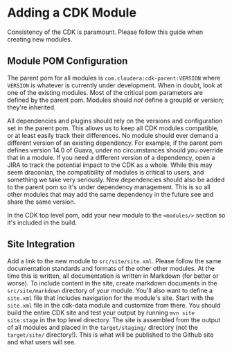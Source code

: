 # Adding a CDK Module

Consistency of the CDK is paramount. Please follow this guide when creating new
modules.

## Module POM Configuration

The parent pom for all modules is `com.cloudera:cdk-parent:VERSION` where
`VERSION` is whatever is currently under development. When in doubt, look at
one of the existing modules. Most of the critical pom parameters are defined
by the parent pom. Modules should _not_ define a groupId or version; they're
inherited.

All dependencies and plugins should rely on the versions and configuration set
in the parent pom. This allows us to keep all CDK modules compatible, or at
least easily track their differences. No module should ever demand a different
version of an existing dependency. For example, if the parent pom defines
version 14.0 of Guava, under no circumstances should you override that in a
module. If you need a different version of a dependency, open a JIRA to track
the potential impact to the CDK as a whole. While this may seem draconian,
the compatibility of modules is critical to users, and something we take very
seriously. New dependencies should also be added to the parent pom so it's
under dependency management. This is so all other modules that may add the same
dependency in the future see and share the same version.

In the CDK top level pom, add your new module to the `<modules/>` section so
it's included in the build.

## Site Integration

Add a link to the new module to `src/site/site.xml`. Please follow the same
documentation standards and formats of the other other modules. At the time this
is written, all documentation is written in Markdown (for better or worse). To
include content in the site, create markdown documents in the
`src/site/markdown` directory of your module. You'll also want to define a
`site.xml` file that includes navigation for the module's site. Start with the
`site.xml` file in the cdk-data module and customize from there. You should
build the entire CDK site and test your output by running `mvn site site:stage`
in the top level directory. The site is assembled from the output of all modules
and placed in the `target/staging/` directory (not the `target/site/`
directory!). This is what will be published to the Github site and what users
will see.
